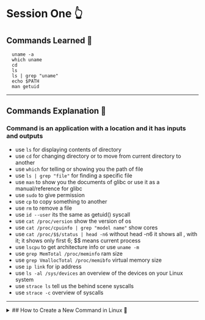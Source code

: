 # Session One 👆
## Commands Learned 👾
```shell
  uname -a
  which uname
  cd
  ls
  ls | grep "uname"
  echo $PATH
  man getuid
```
___

## Commands Explanation 👾
  ### Command is an application with a location and it has inputs and outputs
   * use `ls` for displaying contents of directory
   * use `cd` for changing directory or to move from current directory to another
   * use `which` for telling or showing you the path of file
   * use `ls | grep "file"` for finding a specific file
   * use `man` to show you the documents of glibc or use it as a manual/reference for glibc
   * use `sudo` to give permission
   * use `cp` to copy something to another
   * use `rm` to remove a file
   * use `id --user` its the same as getuid() syscall
   * use `cat /proc/version` show the version of os
   * use `cat /proc/cpuinfo | grep "model name"` show cores
   * use `cat /proc/$$/status | head -n6` without head -n6 it shows all , with it; it shows only first 6; $$ means current process
   * use `lscpu` to get architecture info or use `uname -m`
   * use `grep MemTotal /proc/meminfo` ram size
   * use `grep VmallocTotal /proc/memibfo` virtual memory size
   * use `ip link` for ip address  
   * use `ls -al /sys/devices` an overview of the devices on your Linux system
   * use `strace ls` tell us the behind scene syscalls
   * use `strace -c` overview of syscalls
___

<details>
<summary>## How to Create a New Command in Linux 👾</summary>
  * first make a cpp application and run it using this command:
```
$ g++ main.cpp -o userid
```
  * then to run this code/command we should change location to a system variable type path 
```
$ sudo cp userid /usr/bin/
```
  and **_voilà_** you have created a command!
  
  ![image](https://github.com/Reemaa828/Linux_11_5/assets/112731236/59ffa8a3-3fa0-4a8b-84b5-ed785d30c9d8)
  ___

</details>

